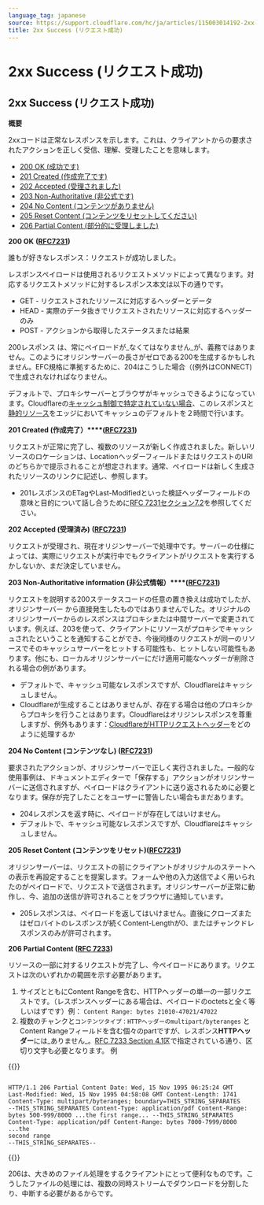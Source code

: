 ```yaml
---
language_tag: japanese
source: https://support.cloudflare.com/hc/ja/articles/115003014192-2xx-Success-%E3%83%AA%E3%82%AF%E3%82%A8%E3%82%B9%E3%83%88%E6%88%90%E5%8A%9F-
title: 2xx Success (リクエスト成功)
---
```


# 2xx Success (リクエスト成功)

## 2xx Success (リクエスト成功)

**概要**

2xxコードは正常なレスポンスを示します。これは、クライアントからの要求されたアクションを正しく受信、理解、受理したことを意味します。

-   [200 OK (成功です)](https://support.cloudflare.com/hc/ja/articles/115003014192-2xx-Success-%E3%83%AA%E3%82%AF%E3%82%A8%E3%82%B9%E3%83%88%E6%88%90%E5%8A%9F-#code_200)
-   [201 Created (作成完了です)](https://support.cloudflare.com/hc/ja/articles/115003014192-2xx-Success-%E3%83%AA%E3%82%AF%E3%82%A8%E3%82%B9%E3%83%88%E6%88%90%E5%8A%9F-#code_201)
-   [202 Accepted (受理されました)](https://support.cloudflare.com/hc/ja/articles/115003014192-2xx-Success-%E3%83%AA%E3%82%AF%E3%82%A8%E3%82%B9%E3%83%88%E6%88%90%E5%8A%9F-#code_202)
-   [203 Non-Authoritative (非公式です)](https://support.cloudflare.com/hc/ja/articles/115003014192-2xx-Success-%E3%83%AA%E3%82%AF%E3%82%A8%E3%82%B9%E3%83%88%E6%88%90%E5%8A%9F-#code_203)
-   [204 No Content (コンテンツがありません)](https://support.cloudflare.com/hc/ja/articles/115003014192-2xx-Success-%E3%83%AA%E3%82%AF%E3%82%A8%E3%82%B9%E3%83%88%E6%88%90%E5%8A%9F-#code_204)
-   [205 Reset Content (コンテンツをリセットしてください)](https://support.cloudflare.com/hc/ja/articles/115003014192-2xx-Success-%E3%83%AA%E3%82%AF%E3%82%A8%E3%82%B9%E3%83%88%E6%88%90%E5%8A%9F-#code_205)
-   [206 Partial Content (部分的に受理しました)](https://support.cloudflare.com/hc/ja/articles/115003014192-2xx-Success-%E3%83%AA%E3%82%AF%E3%82%A8%E3%82%B9%E3%83%88%E6%88%90%E5%8A%9F-#code_206)

**200 OK** **(**[**RFC7231**](https://tools.ietf.org/html/rfc7231)**)**

誰もが好きなレスポンス：リクエストが成功しました。

レスポンスペイロードは使用されるリクエストメソッドによって異なります。対応するリクエストメソッドに対するレスポンス本文は以下の通りです。

-   GET - リクエストされたリソースに対応するヘッダーとデータ
-   HEAD - 実際のデータ抜きでリクエストされたリソースに対応するヘッダーのみ
-   POST - アクションから取得したステータスまたは結果

200レスポンス は、常にペイロードが_なくてはなりません_が、義務ではありません。このようにオリジンサーバーの長さがゼロである200を生成するかもしれません。EFC規格に準拠するために、204はこうした場合（(例外はCONNECT)で生成されなければなりません。

デフォルトで、プロキシサーバーとブラウザがキャッシュできるようになっています。Cloudflareの[キャッシュ制御で特定されていない場合](https://support.cloudflare.com/hc/en-us/articles/202775670)、このレスポンスと[静的リソース](https://support.cloudflare.com/hc/en-us/articles/200172516)をエッジにおいてキャッシュのデフォルトを２時間で行います。

**201 Created (作成完了）****(**[**RFC7231**](https://tools.ietf.org/html/rfc7231)**)**

リクエストが正常に完了し、複数のリソースが新しく作成されました。新しいリソースのロケーションは、LocationヘッダーフィールドまたはリクエストのURIのどちらかで提示されることが想定されます。通常、ペイロードは新しく生成されたリソースのリンクに記述し、参照します。

-   201レスポンスのETagやLast-Modifiedといった検証ヘッダーフィールドの意味と目的について話し合うために[RFC 7231セクション7.2](https://tools.ietf.org/html/rfc7231#section-7.2)を参照してください。

**202 Accepted (受理済み)** **(**[**RFC7231**](https://tools.ietf.org/html/rfc7231)**)**

リクエストが受理され、現在オリジンサーバーで処理中です。サーバーの仕様によっては、実際にリクエストが実行中でもクライアントがリクエストを実行するかしないか、まだ決定していません。

**203 Non-Authoritative information (非公式情報）****(**[**RFC7231**](https://tools.ietf.org/html/rfc7231)**)**

リクエストを説明する200ステータスコードの任意の置き換えは成功でしたが、オリジンサーバー から直接発生したものではありませんでした。オリジナルのオリジンサーバーからのレスポンスはプロキシまたは中間サーバーで変更されています。例えば、203を使って、クライアントにリソースがプロキシでキャッシュされたということを通知することができ、今後同様のリクエストが同一のリソースでそのキャッシュサーバーをヒットする可能性も、ヒットしない可能性もあります。他にも、ローカルオリジンサーバーにだけ適用可能なヘッダーが削除される場合の例があります。

-   デフォルトで、キャッシュ可能なレスポンスですが、Cloudflareはキャッシュしません。
-   Cloudflareが生成することはありませんが、存在する場合は他のプロキシからプロキシを行うことはあります。Cloudflareはオリジンレスポンスを尊重しますが、例外もあります：[CloudflareがHTTPリクエストヘッダー](https://support.cloudflare.com/hc/en-us/articles/200170986)をどのように処理するか

**204 No Content (コンテンツなし) ([RFC7231](https://tools.ietf.org/html/rfc7231))**

要求されたアクションが、オリジンサーバーで正しく実行されました。一般的な使用事例は、ドキュメントエディターで「保存する」アクションがオリジンサーバーに送信されますが、ペイロードはクライアントに送り返されるために必要となります。保存が完了したことをユーザーに警告したい場合もまだあります。

-   204レスポンスを返す時に、ペイロードが存在してはいけません。
-   デフォルトで、キャッシュ可能なレスポンスですが、Cloudflareはキャッシュしません。

**205 Reset Content** **(コンテンツをリセット)(**[**RFC7231**](https://tools.ietf.org/html/rfc7231)**)**

オリジンサーバーは、リクエストの前にクライアントがオリジナルのステートへの表示を再設定することを提案します。フォームや他の入力送信でよく用いられたのがペイロードで、リクエストで送信されます。オリジンサーバーが正常に動作し、今、追加の送信が許可されることをブラウザに通知しています。

-   205レスポンスは、ペイロードを返してはいけません。直後にクローズまたはゼロバイトのレスポンスが続くContent-Lengthが0、またはチャンクドレスポンスのみが許可されます。

**206 Partial Content (**[**RFC 7233**](https://tools.ietf.org/html/rfc7233)**)**

リソースの一部に対するリクエストが完了し、今ペイロードにあります。リクエストは次のいずれかの範囲を示す必要があります。

1.  サイズとともにContent Rangeを含む、HTTPヘッダーの単一の一部リクエストです。（レスポンスヘッダーにある場合は、ペイロードのoctetsと全く等しいはずです）例： `Content Range: bytes 21010-47021/47022`
2.  複数のチャンクと`コンテンツタイプ：HTTPヘッダーのmultipart/byteranges` とContent Rangeフィールドを含む個々のpartですが、レスポンス**HTTPヘッダー**には_ありません_。[RFC 7233 Section 4.1](https://tools.ietf.org/html/rfc7233%23section-4.1)区で指定されている通り、区切り文字も必要となります。 例


{{<raw>}}<pre class="CodeBlock CodeBlock-with-rows CodeBlock-scrolls-horizontally CodeBlock-is-light-in-light-theme CodeBlock--language-txt" language="txt"><code><span class="CodeBlock--rows"><span class="CodeBlock--rows-content"><span class="CodeBlock--row"><span class="CodeBlock--row-indicator"></span><div class="CodeBlock--row-content"><span class="CodeBlock--token-plain"> HTTP/1.1 206 Partial Content Date: Wed, 15 Nov 1995 06:25:24 GMT Last-Modified: Wed, 15 Nov 1995 04:58:08 GMT Content-Length: 1741 Content-Type: multipart/byteranges; boundary=THIS_STRING_SEPARATES --THIS_STRING_SEPARATES Content-Type: application/pdf Content-Range: bytes 500-999/8000 ...the first range... --THIS_STRING_SEPARATES Content-Type: application/pdf Content-Range: bytes 7000-7999/8000 ...the second range --THIS_STRING_SEPARATES--</span></div></span></span></span></code></pre>{{</raw>}}

206は、大きめのファイル処理をするクライアントにとって便利なものです。こうしたファイルの処理には、複数の同時ストリームでダウンロードを分割したり、中断する必要があるからです。
